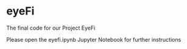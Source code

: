 # eyeFi
The final code for our Project EyeFi

Please open the eyefi.ipynb Jupyter Notebook for further instructions
